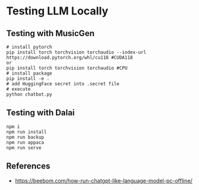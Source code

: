 # Testing LLM Locally

## Testing with MusicGen
```
# install pytorch
pip install torch torchvision torchaudio --index-url https://download.pytorch.org/whl/cu118 #CUDA118
or
pip install torch torchvision torchaudio #CPU
# install package
pip install -e . 
# add HuggingFace secret into .secret file
# execute
python chatbot.py
```

## Testing with Dalai
```
npm i
npm run install
npm run backup
npm run appaca
npm run serve
```

## References
- https://beebom.com/how-run-chatgpt-like-language-model-pc-offline/